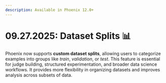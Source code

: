 ```yaml
---
description: Available in Phoenix 12.0+
---
```


# 09.27.2025: Dataset Splits 📊

Phoenix now supports **custom dataset splits**, allowing users to categorize examples into groups like _train_, _validation_, or _test_. This feature is essential for judge building, structured experimentation, and broader data science workflows. It provides more flexibility in organizing datasets and improves analysis across subsets of data.
